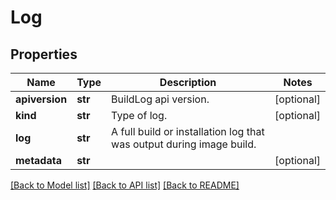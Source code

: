 # Log

## Properties
Name | Type | Description | Notes
------------ | ------------- | ------------- | -------------
**apiversion** | **str** | BuildLog api version.  | [optional] 
**kind** | **str** | Type of log.  | [optional] 
**log** | **str** | A full build or installation log that was output during image build.  | 
**metadata** | **str** |  | [optional] 

[[Back to Model list]](../README.md#documentation-for-models) [[Back to API list]](../README.md#documentation-for-api-endpoints) [[Back to README]](../README.md)



